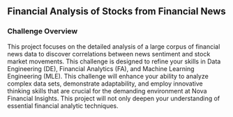 ## Financial Analysis of Stocks from Financial News

### Challenge Overview

This project focuses on the detailed analysis of a large corpus of financial news data to discover correlations between news sentiment and stock market movements. This challenge is designed to refine your skills in Data Engineering (DE), Financial Analytics (FA), and Machine Learning Engineering (MLE).
This challenge will enhance your ability to analyze complex data sets, demonstrate adaptability, and employ innovative thinking skills that are crucial for the demanding environment at Nova Financial Insights. This project will not only deepen your understanding of essential financial analytic techniques.
